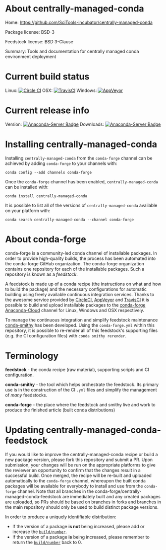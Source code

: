 About centrally-managed-conda
=============================

Home: https://github.com/SciTools-incubator/centrally-managed-conda

Package license: BSD-3

Feedstock license: BSD 3-Clause

Summary: Tools and documentation for centrally managed conda environment deployment



Current build status
====================

Linux: [![Circle CI](https://circleci.com/gh/conda-forge/centrally-managed-conda-feedstock.svg?style=shield)](https://circleci.com/gh/conda-forge/centrally-managed-conda-feedstock)
OSX: [![TravisCI](https://travis-ci.org/conda-forge/centrally-managed-conda-feedstock.svg?branch=master)](https://travis-ci.org/conda-forge/centrally-managed-conda-feedstock)
Windows: [![AppVeyor](https://ci.appveyor.com/api/projects/status/github/conda-forge/centrally-managed-conda-feedstock?svg=True)](https://ci.appveyor.com/project/conda-forge/centrally-managed-conda-feedstock/branch/master)

Current release info
====================
Version: [![Anaconda-Server Badge](https://anaconda.org/conda-forge/centrally-managed-conda/badges/version.svg)](https://anaconda.org/conda-forge/centrally-managed-conda)
Downloads: [![Anaconda-Server Badge](https://anaconda.org/conda-forge/centrally-managed-conda/badges/downloads.svg)](https://anaconda.org/conda-forge/centrally-managed-conda)

Installing centrally-managed-conda
==================================

Installing `centrally-managed-conda` from the `conda-forge` channel can be achieved by adding `conda-forge` to your channels with:

```
conda config --add channels conda-forge
```

Once the `conda-forge` channel has been enabled, `centrally-managed-conda` can be installed with:

```
conda install centrally-managed-conda
```

It is possible to list all of the versions of `centrally-managed-conda` available on your platform with:

```
conda search centrally-managed-conda --channel conda-forge
```


About conda-forge
=================

conda-forge is a community-led conda channel of installable packages.
In order to provide high-quality builds, the process has been automated into the
conda-forge GitHub organization. The conda-forge organization contains one repository
for each of the installable packages. Such a repository is known as a *feedstock*.

A feedstock is made up of a conda recipe (the instructions on what and how to build
the package) and the necessary configurations for automatic building using freely
available continuous integration services. Thanks to the awesome service provided by
[CircleCI](https://circleci.com/), [AppVeyor](http://www.appveyor.com/)
and [TravisCI](https://travis-ci.org/) it is possible to build and upload installable
packages to the [conda-forge](https://anaconda.org/conda-forge)
[Anaconda-Cloud](http://docs.anaconda.org/) channel for Linux, Windows and OSX respectively.

To manage the continuous integration and simplify feedstock maintenance
[conda-smithy](http://github.com/conda-forge/conda-smithy) has been developed.
Using the ``conda-forge.yml`` within this repository, it is possible to re-render all of
this feedstock's supporting files (e.g. the CI configuration files) with ``conda smithy rerender``.


Terminology
===========

**feedstock** - the conda recipe (raw material), supporting scripts and CI configuration.

**conda-smithy** - the tool which helps orchestrate the feedstock.
                   Its primary use is in the construction of the CI ``.yml`` files
                   and simplify the management of *many* feedstocks.

**conda-forge** - the place where the feedstock and smithy live and work to
                  produce the finished article (built conda distributions)


Updating centrally-managed-conda-feedstock
==========================================

If you would like to improve the centrally-managed-conda recipe or build a new
package version, please fork this repository and submit a PR. Upon submission,
your changes will be run on the appropriate platforms to give the reviewer an
opportunity to confirm that the changes result in a successful build. Once
merged, the recipe will be re-built and uploaded automatically to the
`conda-forge` channel, whereupon the built conda packages will be available for
everybody to install and use from the `conda-forge` channel.
Note that all branches in the conda-forge/centrally-managed-conda-feedstock are
immediately built and any created packages are uploaded, so PRs should be based
on branches in forks and branches in the main repository should only be used to
build distinct package versions.

In order to produce a uniquely identifiable distribution:
 * If the version of a package **is not** being increased, please add or increase
   the [``build/number``](http://conda.pydata.org/docs/building/meta-yaml.html#build-number-and-string).
 * If the version of a package **is** being increased, please remember to return
   the [``build/number``](http://conda.pydata.org/docs/building/meta-yaml.html#build-number-and-string)
   back to 0.
